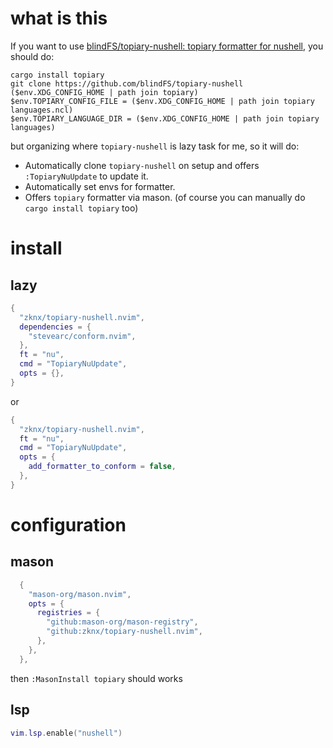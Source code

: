 # what is this

If you want to use [blindFS/topiary-nushell: topiary formatter for nushell](https://github.com/blindFS/topiary-nushell), you should do:

```
cargo install topiary
git clone https://github.com/blindFS/topiary-nushell ($env.XDG_CONFIG_HOME | path join topiary)
$env.TOPIARY_CONFIG_FILE = ($env.XDG_CONFIG_HOME | path join topiary languages.ncl)
$env.TOPIARY_LANGUAGE_DIR = ($env.XDG_CONFIG_HOME | path join topiary languages)
```

but organizing where `topiary-nushell` is lazy task for me, so it will do:

- Automatically clone `topiary-nushell` on setup and offers `:TopiaryNuUpdate` to update it.
- Automatically set envs for formatter.
- Offers `topiary` formatter via mason. (of course you can manually do `cargo install topiary` too)

# install

## lazy

```lua
{
  "zknx/topiary-nushell.nvim",
  dependencies = {
    "stevearc/conform.nvim",
  },
  ft = "nu",
  cmd = "TopiaryNuUpdate",
  opts = {},
}
```

or

```lua
{
  "zknx/topiary-nushell.nvim",
  ft = "nu",
  cmd = "TopiaryNuUpdate",
  opts = {
    add_formatter_to_conform = false,
  },
}
```

# configuration

## mason

```lua
  {
    "mason-org/mason.nvim",
    opts = {
      registries = {
        "github:mason-org/mason-registry",
        "github:zknx/topiary-nushell.nvim",
      },
    },
  },
```

then `:MasonInstall topiary` should works

## lsp

```lua
vim.lsp.enable("nushell")
```
